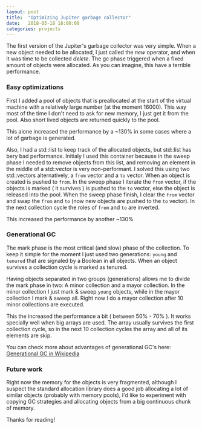 ```yaml
---
layout: post
title:  "Optimizing Jupiter garbage collector"
date:   2018-05-18 18:00:00
categories: projects
---
```


The first version of the Jupiter's garbage collector was very simple. When a new object
needed to be allocated, I just called the *new* operator, and when it was time to be
collected *delete*. The gc phase triggered when a fixed amount of objects were allocated.
As you can imagine, this have a terrible performance.

### Easy optimizations

First I added a pool of objects that is preallocated at the start of the virtual machine with
a relatively large number (at the moment 16000). This way most of the time I don't need to ask for
new memory, I just get it from the pool. Also short lived objects are returned quickly to the pool.

This alone increased the performance by a ~130% in some cases where a lot of garbage
is generated.

Also, I had a std::list to keep track of the allocated objects, but std::list has
bery bad performance. Initialy I used this container because in the sweep phase I needed to
remove objects from this list, and removing an element in the middle of a std::vector is very
non-performant. I solved this using two std::vectors alternatively, a `from` vector
and a `to` vector. When an object is created is pushed to `from`. In the sweep phase I iterate
the `from` vector, if the objects is marked ( it survives ) is pushed to the  `to` vector, else
the object is released into the pool. When the sweep phase finish, I clear the `from` vector
and swap the `from` and  `to` (now new objects are pushed to the `to` vector). In the next
collection cycle the roles of `from` and `to` are inverted.

This increased the performance by another ~130%

### Generational GC

The mark phase is the most critical (and slow) phase of the collection. To keep it simple
for the moment I just used two generations: `young` and `tenured` that are signaled by a Boolean
in all objects. When an object survives a collection cycle is marked as tenured.

Having objects separated in two groups (generations) allows me to divide the mark phase in two:
A minor collection and a mayor collection. In the minor collection I just mark & sweep `young` objects,
while in the mayor collection I mark & sweep all. Right now I do a mayor collection after 10 minor collections
are executed.

This the increased the performance a bit ( between 50% - 70% ). It works specially well
when big arrays are used. The array usually survives the first collection cycle, so in the next 10
collection cycles the array and all of its elements are skip.

You can check more about advantages of generational GC's here: [Generational GC in Wikipedia](https://en.wikipedia.org/wiki/Tracing_garbage_collection#Generational_GC_(ephemeral_GC))

### Future work

Right now the memory for the objects is very fragmented, although I suspect the standard allocation library
does a good job allocating a lot of similar objects (probably with memory pools), I'd like to
experiment with copying GC strategies and allocating objects from a big continuous chunk of memory.

Thanks for reading!

